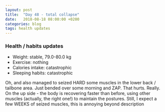 ```yaml
---
layout: post
title:  "Day 48 - total collapse"
date:   2018-08-18 08:00:00 +0200
categories: blog
tags: health updates
---
```


### Health / habits updates
- Weight: stable, 79.0-80.0 kg
- Exercise: nothing
- Calories intake: catastrophic
- Sleeping habits: catastrophic

Oh, and also managed to seized HARD some muscles in the lower back / tailbone area. Just bended over some morning and ZAP. That hurts. Really. On the up side - the body is recovering faster than before, using other muscles (actually, the right one!) to maintain the postures. Still, I expect a few WEEKS of seized muscles, this is annoying beyond description
